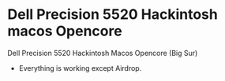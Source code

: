 # Dell Precision 5520 Hackintosh macos Opencore
Dell Precision 5520 Hackintosh Macos Opencore (Big Sur)

* Everything is working except Airdrop.
